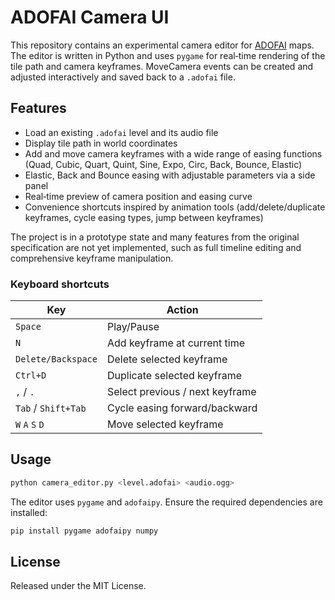 # ADOFAI Camera UI

This repository contains an experimental camera editor for [ADOFAI](https://store.steampowered.com/app/977950/A_Dance_of_Fire_and_Ice/) maps.  The editor is written in Python and uses `pygame` for real‑time rendering of the tile path and camera keyframes.  MoveCamera events can be created and adjusted interactively and saved back to a `.adofai` file.

## Features

* Load an existing `.adofai` level and its audio file
* Display tile path in world coordinates
* Add and move camera keyframes with a wide range of easing functions
  (Quad, Cubic, Quart, Quint, Sine, Expo, Circ, Back, Bounce, Elastic)
* Elastic, Back and Bounce easing with adjustable parameters via a side panel
* Real‑time preview of camera position and easing curve
* Convenience shortcuts inspired by animation tools (add/delete/duplicate
  keyframes, cycle easing types, jump between keyframes)

The project is in a prototype state and many features from the original
specification are not yet implemented, such as full timeline editing and
comprehensive keyframe manipulation.

### Keyboard shortcuts

| Key | Action |
| --- | ------ |
| `Space` | Play/Pause |
| `N` | Add keyframe at current time |
| `Delete/Backspace` | Delete selected keyframe |
| `Ctrl+D` | Duplicate selected keyframe |
| `,` / `.` | Select previous / next keyframe |
| `Tab` / `Shift+Tab` | Cycle easing forward/backward |
| `W` `A` `S` `D` | Move selected keyframe |

## Usage

```bash
python camera_editor.py <level.adofai> <audio.ogg>
```

The editor uses `pygame` and `adofaipy`.  Ensure the required dependencies are
installed:

```bash
pip install pygame adofaipy numpy
```

## License

Released under the MIT License.
